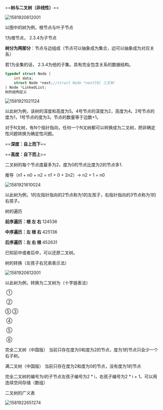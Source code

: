 ==**树与二叉树（非线性）**==

![1581920612001](/tmp/1581920612001.png)

以图中的树为例，根节点与叶子节点

1为根节点， 2.3.4为子节点

**树分为两部分**：节点与边组成（节点可以抽象成为集合，边可以抽象成为对应关系）

若1为全集的话， 2.3.4为他的子集。具有完全包含关系的数据结构。

```c
typedef struct Node {
    int data;
    struct Node *next;//struct Node *next[0] 三叉树
} Node *LinkedList;
树的结构定义
```

![1581921021124](/tmp/1581921021124.png)

以此树为例，该树的深度和高度为5。4号节点的深度为2，高度为4。2号节点的度为1，1号节点的度为3。节点的数量等于边数+1。

对于N叉树，有N个指针指向，任何一个N叉树都可以转换成为二叉树，把非确定性问题转换为确定性问题。

==**深度：自上而下**==

==**高度：自下而上**==

二叉树的每个节点度最多为2，度为0的节点比度为2的节点多1.

推导（n1 + n0 + n2 = n1 + 0 + 2n2）-> n2 + 1 = n0

![1581921610024](/tmp/1581921610024.png)

以此树为例，1的左指针指向的2节点称为1的左孩子，右指针指向的3节点称为1的右孩子。

树的遍历

**前序遍历：根 左 右**     124536

**中序遍历：左 根 右**     425136

**后序遍历：左 右 根**     452631

已知前中或者后中，可以还原二叉树。

树的转换（左孩子右兄弟表示法）

![1581920612001](/tmp/1581920612001.png)

以此树为例，转换为二叉树为（十字链表法）

​          ①

​     ②

⑤         ③

​                     ④

​                ⑤

​                         ⑥

完全二叉树（中国版） 当前只存在度为0和度为2的节点，度为1的节点只会少一个右子树。

满二叉树（中国版） 当前只存在度为2和度为0的节点，没有度为1的节点 

完全二叉树的编号为i的子节点左孩子编号为2 * i，右孩子编号为2 * i + 1，可以用连续空间存储（数组）

二叉树的广义表

![1581922651274](/tmp/1581922651274.png)